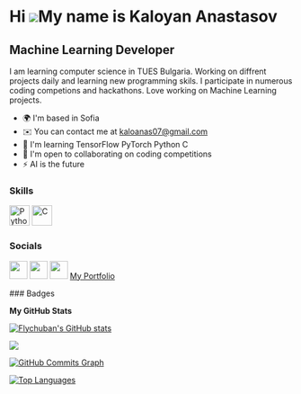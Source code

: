 Hi ![](https://user-images.githubusercontent.com/18350557/176309783-0785949b-9127-417c-8b55-ab5a4333674e.gif)My name is Kaloyan Anastasov
=========================================================================================================================================

Machine Learning Developer
--------------------------

I am learning computer science in TUES Bulgaria. Working on diffrent projects daily and learning new programming skils. I participate in numerous coding competions and hackathons. Love working on Machine Learning projects.

* 🌍  I'm based in Sofia
* ✉️  You can contact me at [kaloanas07@gmail.com](mailto:kaloanas07@gmail.com)
* 🧠  I'm learning TensorFlow PyTorch Python C
* 🤝  I'm open to collaborating on coding competitions
* ⚡  AI is the future

### Skills

<p align="left">
<a href="https://www.python.org/" target="_blank" rel="noreferrer"><img src="https://raw.githubusercontent.com/danielcranney/readme-generator/main/public/icons/skills/python-colored.svg" width="36" height="36" alt="Python" /></a>
<a href="https://docs.microsoft.com/en-us/cpp/?view=msvc-170" target="_blank" rel="noreferrer"><img src="https://raw.githubusercontent.com/danielcranney/readme-generator/main/public/icons/skills/c-colored.svg" width="36" height="36" alt="C" /></a>
</p>

### Socials

<p align="left"> <a href="https://discord.com/users/Flychuban#7143" target="_blank" rel="noreferrer"><img src="https://raw.githubusercontent.com/danielcranney/readme-generator/main/public/icons/socials/discord.svg" width="32" height="32" /></a> <a href="https://www.github.com/Flychuban" target="_blank" rel="noreferrer"><img src="https://raw.githubusercontent.com/danielcranney/readme-generator/main/public/icons/socials/github.svg" width="32" height="32" /></a> <a href="http://www.instagram.com/flychuban" target="_blank" rel="noreferrer"><img src="https://raw.githubusercontent.com/danielcranney/readme-generator/main/public/icons/socials/instagram.svg" width="32" height="32" /></a> <a href="https://beacons.page/kaloyananastasov">My Portfolio</a> </p>
### Badges

<b>My GitHub Stats</b>

<a href="http://www.github.com/Flychuban"><img src="https://github-readme-stats.vercel.app/api?username=Flychuban&show_icons=true&hide=&count_private=true&title_color=0891b2&text_color=ffffff&icon_color=0891b2&bg_color=1c1917&hide_border=true&show_icons=true" alt="Flychuban's GitHub stats" /></a>

<a href="http://www.github.com/Flychuban"><img src="https://github-readme-streak-stats.herokuapp.com/?user=Flychuban&stroke=ffffff&background=1c1917&ring=0891b2&fire=0891b2&currStreakNum=ffffff&currStreakLabel=0891b2&sideNums=ffffff&sideLabels=ffffff&dates=ffffff&hide_border=true" /></a>

<a href="http://www.github.com/Flychuban"><img src="https://github-readme-activity-graph.cyclic.app/graph?username=Flychuban&bg_color=1c1917&color=ffffff&line=0891b2&point=ffffff&area_color=1c1917&area=true&hide_border=true&custom_title=GitHub%20Commits%20Graph" alt="GitHub Commits Graph" /></a>

<a href="https://github.com/Flychuban" align="left"><img src="https://github-readme-stats.vercel.app/api/top-langs/?username=Flychuban&langs_count=10&title_color=0891b2&text_color=ffffff&icon_color=0891b2&bg_color=1c1917&hide_border=true&locale=en&custom_title=Top%20%Languages" alt="Top Languages" /></a>
